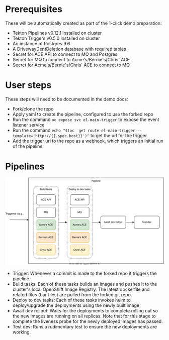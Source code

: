 # Prerequisites
These will be automatically created as part of the 1-click demo preparation:
- Tekton Pipelines v0.12.1 installed on cluster
- Tekton Triggers v0.5.0 installed on cluster
- An instance of Postgres 9.6
- A DrivewayDentDeletion database with required tables
- Secret for ACE API to connect to MQ and Postgres
- Secret for MQ to connect to Acme's/Bernie's/Chris' ACE
- Secret for Acme's/Bernie's/Chris' ACE to connect to MQ

# User steps
These steps will need to be documented in the demo docs:
- Fork/clone the repo
- Apply yaml to create the pipeline, configured to use the forked repo
- Run the command `oc expose svc el-main-trigger` to expose the event listener service
- Run the command `echo "$(oc  get route el-main-trigger --template='http://{{.spec.host}}')"` to get the url for the trigger
- Add the trigger url to the repo as a webhook, which triggers an initial run of the pipeline.

# Pipelines
![Overview of aaS](media/dev-pipeline.svg)
- Trigger: Whenever a commit is made to the forked repo it triggers the
  pipeline.
- Build tasks: Each of these tasks builds an images and pushes it to the cluster's local OpenShift Image Registry. The latest dockerfile and related files (bar files) are pulled from the forked git repo.
- Deploy to dev tasks: Each of these tasks invokes helm to deploy/upgrade the deployments using the newly built image.
- Await dev rollout: Waits for the deployments to complete rolling out so the new images are running on all replicas. Note that for this stage to complete the liveness probe for the newly deployed images has passed.
- Test dev: Runs a rudimentary test to ensure the new deployments are working.
